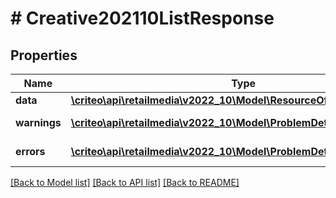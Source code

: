 # # Creative202110ListResponse

## Properties

Name | Type | Description | Notes
------------ | ------------- | ------------- | -------------
**data** | [**\criteo\api\retailmedia\v2022_10\Model\ResourceOfCreative202110[]**](ResourceOfCreative202110.md) |  | [optional]
**warnings** | [**\criteo\api\retailmedia\v2022_10\Model\ProblemDetails[]**](ProblemDetails.md) |  | [optional] [readonly]
**errors** | [**\criteo\api\retailmedia\v2022_10\Model\ProblemDetails[]**](ProblemDetails.md) |  | [optional] [readonly]

[[Back to Model list]](../../README.md#models) [[Back to API list]](../../README.md#endpoints) [[Back to README]](../../README.md)
